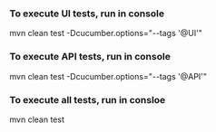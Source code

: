 ### To execute UI tests, run in console
mvn clean test -Dcucumber.options="--tags '@UI'"

### To execute API tests, run in console
mvn clean test -Dcucumber.options="--tags '@API'"

### To execute all tests, run in consloe
mvn clean test